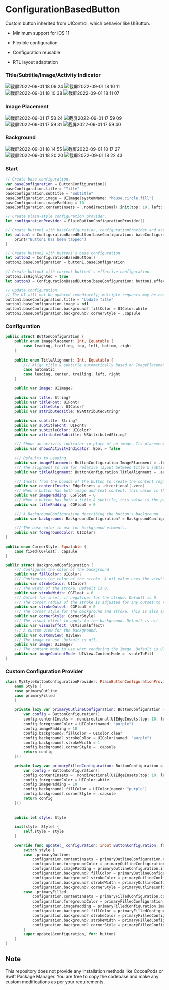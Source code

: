 # ConfigurationBasedButton

Custom button inherited from UIControl, which behavior like UIButton.

- Minimum support for iOS 11

- Flexible configuration

- Configuration reusable

- RTL layout adaptation


### Title/Subtitle/Image/Activity Indicator
![截屏2022-09-01 18 09 24](https://user-images.githubusercontent.com/50986450/187889527-53e16cbf-f685-4673-920a-a83963fdbf77.png)
![截屏2022-09-01 18 10 11](https://user-images.githubusercontent.com/50986450/187889654-866abc68-cb66-45e7-bf18-cb763d9db1bb.png)
![截屏2022-09-01 18 10 38](https://user-images.githubusercontent.com/50986450/187889709-67ef39dc-6e9c-4af1-b0b2-f258878752ad.png)
![截屏2022-09-01 18 11 07](https://user-images.githubusercontent.com/50986450/187889801-8d8d7a34-5b6f-47a9-8fe1-3e674ecb08e8.png)


### Image Placement
![截屏2022-09-01 17 58 24](https://user-images.githubusercontent.com/50986450/187887459-c69adea4-cb8b-45ea-ab66-e4bdd85dd281.png)
![截屏2022-09-01 17 59 09](https://user-images.githubusercontent.com/50986450/187887614-807bff14-dff2-429a-9fc3-39ac0d718ea3.png)
![截屏2022-09-01 17 59 31](https://user-images.githubusercontent.com/50986450/187887678-3a4ee628-9ffa-49c2-a9db-d65431367e43.png)
![截屏2022-09-01 17 59 40](https://user-images.githubusercontent.com/50986450/187887702-c011e8bf-afeb-495c-a4bf-22804d71704e.png)


### Background
![截屏2022-09-01 18 14 55](https://user-images.githubusercontent.com/50986450/187890544-4cf61e6f-586d-4d9a-8017-09af0c2a3cae.png)
![截屏2022-09-01 18 17 27](https://user-images.githubusercontent.com/50986450/187891080-a1a04a82-92e4-489d-8b7a-7a6f1db19127.png)
![截屏2022-09-01 18 20 20](https://user-images.githubusercontent.com/50986450/187891633-a5afdd44-58ff-4573-aa98-a5e23195182d.png)
![截屏2022-09-01 18 22 43](https://user-images.githubusercontent.com/50986450/187892082-0a2bcbd3-4b65-4df5-aa37-ca6459eb94e9.png)


### Start
```swift
// Create base configuration.
var baseConfiguration = ButtonConfiguration()
baseConfiguration.title = "Title"
baseConfiguration.subtitle = "Subtitle"
baseConfiguration.image = UIImage(systemName: "house.circle.fill")
baseConfiguration.imagePadding = 10
baseConfiguration.contentInsets = .nondirectional(.init(top: 10, left: 40, bottom: 10, right: 40))

// Create plain-style configuration provider.
let configurationProvider = PlainButtonConfigurationProvider()

// Create button1 with baseConfiguration, configurationProvider and action for `touchUpInside`.
let button1 = ConfigurationBasedButton(baseConfiguration: baseConfiguration, configurationProvider: configurationProvider) { _ in
    print("Button1 has been tapped")
}

// Create button2 with button1's base configuration.
let button2 = ConfigurationBasedButton()
button2.baseConfiguration = button1.baseConfiguration

// Create button3 with current button1's effective configuration.
button1.isHighlighted = true
let button3 = ConfigurationBasedButton(baseConfiguration: button1.effectiveConfiguration)

// Update configuration.
// The UI will not be updated immediately, multiple requests may be coalesced into a single update at the appropriate time.
button1.baseConfiguration.title = "Update Title"
button1.baseConfiguration.image = nil
button1.baseConfiguration.background?.fillColor = UIColor.white
button1.baseConfiguration.background?.cornerStyle = .capsule
```


### Configuration

```swift
public struct ButtonConfiguration {
    public enum ImagePlacement: Int, Equatable {
        case leading, trailing, top, left, bottom, right
    }
    
    public enum TitleAlignment: Int, Equatable {
        /// Align title & subtitle automatically based on ImagePlacement
        case automatic
        case leading, center, trailing, left, right
    }
    
    public var image: UIImage?
    
    public var title: String?
    public var titleFont: UIFont?
    public var titleColor: UIColor?
    public var attributedTitle: NSAttributedString?
    
    public var subtitle: String?
    public var subtitleFont: UIFont?
    public var subtitleColor: UIColor?
    public var attributedSubtitle: NSAttributedString?
    
    /// Shows an activity indicator in place of an image. Its placement is controlled by `imagePlacement` .
    public var showsActivityIndicator: Bool = false

    /// Defaults to Leading.
    public var imagePlacement: ButtonConfiguration.ImagePlacement = .leading
    /// The alignment to use for relative layout between title & subtitle.
    public var titleAlignment: ButtonConfiguration.TitleAlignment = .automatic
    
    /// Insets from the bounds of the button to create the content region.
    public var contentInsets: EdgeInsets = .directional(.zero)
    /// When a button has both image and text content, this value is the padding between the image and the text.
    public var imagePadding: CGFloat = 0
    /// When a button has both a title & subtitle, this value is the padding between those titles.
    public var titlePadding: CGFloat = 0
        
    /// A BackgroundConfiguration describing the button's background.
    public var background: BackgroundConfiguration? = BackgroundConfiguration()
    
    /// The base color to use for background elements.
    public var foregroundColor: UIColor?
}
```

```swift
public enum CornerStyle: Equatable {
    case fixed(CGFloat), capsule
}

public struct BackgroundConfiguration {
    /// Configures the color of the background
    public var fillColor: UIColor?
    /// Configures the color of the stroke. A nil value uses the view's tint color.
    public var strokeColor: UIColor?
    /// The width of the stroke. Default is 0.
    public var strokeWidth: CGFloat = 0
    /// Outset (or inset, if negative) for the stroke. Default is 0.
    /// The corner radius of the stroke is adjusted for any outset to remain concentric with the background.
    public var strokeOutset: CGFloat = 0
    /// The corner style for the background and stroke. This is also applied to the custom view. Default is .fixed(0).
    public var cornerStyle: CornerStyle?
    /// The visual effect to apply to the background. Default is nil.
    public var visualEffect: UIVisualEffect?
    /// A custom view for the background.
    public var customView: UIView?
    /// The image to use. Default is nil.
    public var image: UIImage?
    /// The content mode to use when rendering the image. Default is UIViewContentModeScaleToFill.
    public var imageContentMode: UIView.ContentMode = .scaleToFill
}
```

### Custom Configuration Provider
```swift
class MyStyleButtonConfigurationProvider: PlainButtonConfigurationProvider {
    enum Style {
    case primaryOutline
    case primaryFilled
    }
    
    private lazy var primaryOutlineConfiguration: ButtonConfiguration = {
        var config = ButtonConfiguration()
        config.contentInsets = .nondirectional(UIEdgeInsets(top: 10, left: 40, bottom: 10, right: 40))
        config.foregroundColor = UIColor(named: "purple")
        config.imagePadding = 10
        config.background?.fillColor = UIColor.clear
        config.background?.strokeColor = UIColor(named: "purple")
        config.background?.strokeWidth = 1
        config.background?.cornerStyle = .capsule
        return config
    }()
    
    private lazy var primaryFilledConfiguration: ButtonConfiguration = {
        var config = ButtonConfiguration()
        config.contentInsets = .nondirectional(UIEdgeInsets(top: 10, left: 40, bottom: 10, right: 40))
        config.foregroundColor = UIColor.white
        config.imagePadding = 10
        config.background?.fillColor = UIColor(named: "purple")
        config.background?.cornerStyle = .capsule
        return config
    }()
    
  
    public let style: Style
    
    init(style: Style) {
        self.style = style
    }
    
    override func update(_ configuration: inout ButtonConfiguration, for button: ConfigurationBasedButton) {
        switch style {
        case .primaryOutline:
            configuration.contentInsets = primaryOutlineConfiguration.contentInsets
            configuration.foregroundColor = primaryOutlineConfiguration.foregroundColor
            configuration.imagePadding = primaryOutlineConfiguration.imagePadding
            configuration.background?.fillColor = primaryOutlineConfiguration.background?.fillColor
            configuration.background?.strokeColor = primaryOutlineConfiguration.background?.strokeColor
            configuration.background?.strokeWidth = primaryOutlineConfiguration.background?.strokeWidth ?? 1
            configuration.background?.cornerStyle = primaryOutlineConfiguration.background?.cornerStyle
        case .primaryFilled:
            configuration.contentInsets = primaryFilledConfiguration.contentInsets
            configuration.foregroundColor = primaryFilledConfiguration.foregroundColor
            configuration.imagePadding = primaryFilledConfiguration.imagePadding
            configuration.background?.fillColor = primaryFilledConfiguration.background?.fillColor
            configuration.background?.strokeColor = primaryFilledConfiguration.background?.strokeColor
            configuration.background?.strokeWidth = primaryFilledConfiguration.background?.strokeWidth ?? 1
            configuration.background?.cornerStyle = primaryFilledConfiguration.background?.cornerStyle
        }
        super.update(&configuration, for: button)
    }
}

```

## Note

This repository does not provide any installation methods like CocoaPods or Swift Package Manager. You are free to copy the codebase and make any custom modifications as per your requirements.
